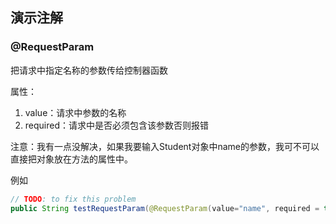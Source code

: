 ## 演示注解

### @RequestParam

把请求中指定名称的参数传给控制器函数

属性：
1. value：请求中参数的名称
2. required：请求中是否必须包含该参数否则报错

注意：我有一点没解决，如果我要输入Student对象中name的参数，我可不可以直接把对象放在方法的属性中。


例如

```Java
// TODO: to fix this problem
public String testRequestParam(@RequestParam(value="name", required = true) Student student){...}
```


### 